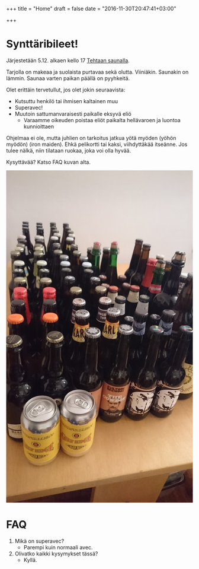 +++
title = "Home"
draft = false
date = "2016-11-30T20:47:41+03:00"

+++
# Synttäribileet!
Järjestetään 5.12. alkaen kello 17 [Tehtaan saunalla](http://tehtaansauna.fi).

Tarjolla on makeaa ja suolaista purtavaa sekä olutta. Viiniäkin. Saunakin on lämmin. Saunaa varten paikan päällä on pyyhkeitä.


Olet erittäin tervetullut, jos olet jokin seuraavista:

  - Kutsuttu henkilö tai ihmisen kaltainen muu
  - Superavec!
  - Muutoin sattumanvaraisesti paikalle eksyvä eliö
    - Varaamme oikeuden poistaa eliöt paikalta hellävaroen ja luontoa kunnioittaen


Ohjelmaa ei ole, mutta juhlien on tarkoitus jatkua yötä myöden (yöhön myödön) (iron maiden). Ehkä pelikortti tai kaksi, viihdyttäkää itseänne. Jos tulee nälkä, niin tilataan ruokaa, joka voi olla hyvää.

Kysyttävää? Katso FAQ kuvan alta.

![Ölú](kaljaa.jpg)

# FAQ
1. Mikä on superavec?
    - Parempi kuin normaali avec.
2. Olivatko kaikki kysymykset tässä?
    - Kyllä.
